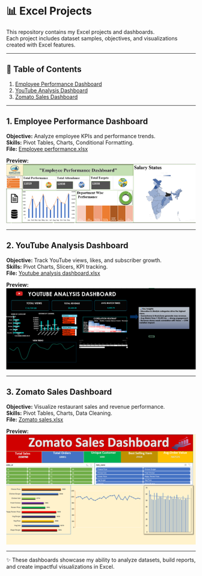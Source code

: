 # 📊 Excel Projects

This repository contains my Excel projects and dashboards.  
Each project includes dataset samples, objectives, and visualizations created with Excel features.

---

## 📑 Table of Contents
1. [Employee Performance Dashboard](#1-employee-performance-dashboard)
2. [YouTube Analysis Dashboard](#2-youtube-analysis-dashboard)
3. [Zomato Sales Dashboard](#3-zomato-sales-dashboard)

---

## 1. Employee Performance Dashboard
**Objective:** Analyze employee KPIs and performance trends.  
**Skills:** Pivot Tables, Charts, Conditional Formatting.  
**File:** [Employee performance.xlsx](Employee%20performance.xlsx)

**Preview:**  
![Employee Dashboard](employee_dashboard.png)

---

## 2. YouTube Analysis Dashboard
**Objective:** Track YouTube views, likes, and subscriber growth.  
**Skills:** Pivot Charts, Slicers, KPI tracking.  
**File:** [Youtube analysis dashboard.xlsx](Youtube%20analysis%20dashboard.xlsx)

**Preview:**  
![YouTube Dashboard](youtube_dashboard.png)

---

## 3. Zomato Sales Dashboard
**Objective:** Visualize restaurant sales and revenue performance.  
**Skills:** Pivot Tables, Charts, Data Cleaning.  
**File:** [Zomato sales.xlsx](Zomato%5E120sales%28AutoRecovered%29.xlsx)

**Preview:**  
![Zomato Dashboard](zomato_dashboard.png)

---
✨ These dashboards showcase my ability to analyze datasets, build reports, and create impactful visualizations in Excel.
